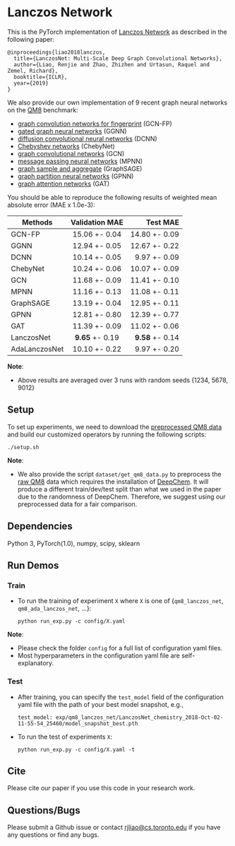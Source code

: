 # Lanczos Network
This is the PyTorch implementation of [Lanczos Network](https://openreview.net/pdf?id=BkedznAqKQ) as described in the following paper:

```
@inproceedings{liao2018lanczos,
  title={LanczosNet: Multi-Scale Deep Graph Convolutional Networks},
  author={Liao, Renjie and Zhao, Zhizhen and Urtasun, Raquel and Zemel, Richard},
  booktitle={ICLR},
  year={2019}
}
```

We also provide our own implementation of 9 recent graph neural networks on the [QM8](https://arxiv.org/pdf/1504.01966.pdf) benchmark: 

* [graph convolution networks for fingerprint](https://papers.nips.cc/paper/5954-convolutional-networks-on-graphs-for-learning-molecular-fingerprints.pdf) (GCN-FP)
* [gated graph neural networks](https://arxiv.org/pdf/1511.05493.pdf) (GGNN)
* [diffusion convolutional neural networks](https://arxiv.org/pdf/1511.02136.pdf) (DCNN) 
* [Chebyshev networks](https://papers.nips.cc/paper/6081-convolutional-neural-networks-on-graphs-with-fast-localized-spectral-filtering.pdf) (ChebyNet)
* [graph convolutional networks](https://arxiv.org/pdf/1609.02907.pdf) (GCN)
* [message passing neural networks](https://arxiv.org/pdf/1704.01212.pdf) (MPNN)
* [graph sample and aggregate](https://www-cs-faculty.stanford.edu/people/jure/pubs/graphsage-nips17.pdf) (GraphSAGE)
* [graph partition neural networks](https://arxiv.org/pdf/1803.06272.pdf) (GPNN)
* [graph attention networks](https://arxiv.org/pdf/1710.10903.pdf) (GAT)

You should be able to reproduce the following results of weighted mean absolute error (MAE x 1.0e-3):

| Methods       | Validation MAE |    Test MAE   |
| ------------- |:--------------:| -------------:|
| GCN-FP        | 15.06 +- 0.04  | 14.80 +- 0.09 |
| GGNN          | 12.94 +- 0.05  | 12.67 +- 0.22 |
| DCNN          | 10.14 +- 0.05  |  9.97 +- 0.09 |
| ChebyNet      | 10.24 +- 0.06  | 10.07 +- 0.09 |
| GCN           | 11.68 +- 0.09  | 11.41 +- 0.10 |
| MPNN          | 11.16 +- 0.13  | 11.08 +- 0.11 |
| GraphSAGE     | 13.19 +- 0.04  | 12.95 +- 0.11 |
| GPNN          | 12.81 +- 0.80  | 12.39 +- 0.77 |
| GAT           | 11.39 +- 0.09  | 11.02 +- 0.06 |
| LanczosNet    |  **9.65** +- 0.19  |  **9.58** +- 0.14 |
| AdaLanczosNet | 10.10 +- 0.22  |  9.97 +- 0.20 |

**Note**:

* Above results are averaged over 3 runs with random seeds {1234, 5678, 9012}

## Setup
To set up experiments, we need to download the [preprocessed QM8 data](http://www.cs.toronto.edu/~rjliao/data/qm8.zip) and build our customized operators by running the following scripts:

```
./setup.sh
```

**Note**:

* We also provide the script ```dataset/get_qm8_data.py``` to preprocess the [raw QM8](http://quantum-machine.org/datasets/) data which requires the installation of [DeepChem](https://github.com/deepchem/deepchem). 
It will produce a different train/dev/test split than what we used in the paper due to the randomness of DeepChem.
Therefore, we suggest using our preprocessed data for a fair comparison.


## Dependencies
Python 3, PyTorch(1.0), numpy, scipy, sklearn


## Run Demos

### Train
* To run the training of experiment ```X``` where ```X``` is one of {```qm8_lanczos_net```, ```qm8_ada_lanczos_net```, ...}:

  ```python run_exp.py -c config/X.yaml```
  

**Note**:

* Please check the folder ```config``` for a full list of configuration yaml files.
* Most hyperparameters in the configuration yaml file are self-explanatory.

### Test

* After training, you can specify the ```test_model``` field of the configuration yaml file with the path of your best model snapshot, e.g.,

  ```test_model: exp/qm8_lanczos_net/LanczosNet_chemistry_2018-Oct-02-11-55-54_25460/model_snapshot_best.pth```	

* To run the test of experiments ```X```:

  ```python run_exp.py -c config/X.yaml -t```


## Cite
Please cite our paper if you use this code in your research work.

## Questions/Bugs
Please submit a Github issue or contact rjliao@cs.toronto.edu if you have any questions or find any bugs.
